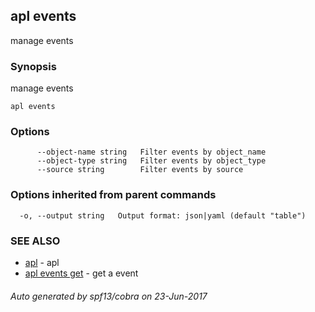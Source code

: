 ## apl events

manage events

### Synopsis


manage events

```
apl events
```

### Options

```
      --object-name string   Filter events by object_name
      --object-type string   Filter events by object_type
      --source string        Filter events by source
```

### Options inherited from parent commands

```
  -o, --output string   Output format: json|yaml (default "table")
```

### SEE ALSO
* [apl](apl.md)	 - apl
* [apl events get](apl_events_get.md)	 - get a event

###### Auto generated by spf13/cobra on 23-Jun-2017
